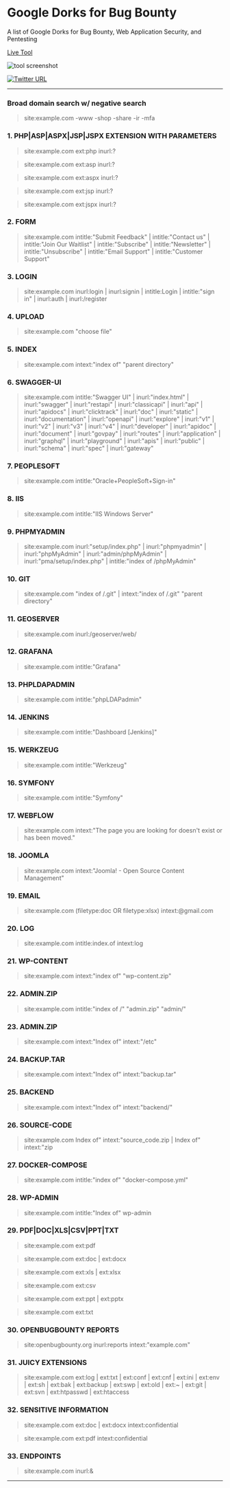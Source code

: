 # Google Dorks for Bug Bounty

A list of Google Dorks for Bug Bounty, Web Application Security, and Pentesting

[Live Tool](https://rix4uni.github.io/google-dorks-bug-bounty/)

![tool screenshot](https://github.com/rix4uni/google-dorks-bug-bounty/assets/27094033/3ff009d7-f402-4eb2-8321-ce22eeeb5605)

[![Twitter URL](https://img.shields.io/twitter/url/https/twitter.com/rix4uni.svg?style=social&label=Follow%20%40rix4uni)](https://twitter.com/rix4uni)
</p>

---
### Broad domain search w/ negative search

> site:example.com -www -shop -share -ir -mfa

### 1. PHP|ASP|ASPX|JSP|JSPX EXTENSION WITH PARAMETERS

> site:example.com ext:php inurl:?

> site:example.com ext:asp inurl:?

> site:example.com ext:aspx inurl:?

> site:example.com ext:jsp inurl:?

> site:example.com ext:jspx inurl:?

### 2. FORM
> site:example.com intitle:"Submit Feedback" | intitle:"Contact us" | intitle:"Join Our Waitlist" | intitle:"Subscribe" | intitle:"Newsletter" | intitle:"Unsubscribe" | intitle:"Email Support" | intitle:"Customer Support"

### 3. LOGIN
> site:example.com inurl:login | inurl:signin | intitle:Login | intitle:"sign in" | inurl:auth | inurl:/register

### 4. UPLOAD
> site:example.com "choose file"

### 5. INDEX
> site:example.com intext:"index of" "parent directory"

### 6. SWAGGER-UI
> site:example.com intitle:"Swagger UI" | inurl:"index.html" | inurl:"swagger" | inurl:"restapi" | inurl:"classicapi" | inurl:"api" | inurl:"apidocs" | inurl:"clicktrack" | inurl:"doc" | inurl:"static" | inurl:"documentation" | inurl:"openapi" | inurl:"explore" | inurl:"v1" | inurl:"v2" | inurl:"v3" | inurl:"v4" | inurl:"developer" | inurl:"apidoc" | inurl:"document" | inurl:"govpay" | inurl:"routes" | inurl:"application" | inurl:"graphql" | inurl:"playground" | inurl:"apis" | inurl:"public" | inurl:"schema" | inurl:"spec" | inurl:"gateway"

### 7. PEOPLESOFT
> site:example.com intitle:"Oracle+PeopleSoft+Sign-in"

### 8. IIS
> site:example.com intitle:"IIS Windows Server"

### 9. PHPMYADMIN
> site:example.com inurl:"setup/index.php" | inurl:"phpmyadmin" | inurl:"phpMyAdmin" | inurl:"admin/phpMyAdmin" | inurl:"pma/setup/index.php" | intitle:"index of /phpMyAdmin"

### 10. GIT
> site:example.com "index of /.git" | intext:"index of /.git" "parent directory"

### 11. GEOSERVER
> site:example.com inurl:/geoserver/web/

### 12. GRAFANA
> site:example.com intitle:"Grafana"

### 13. PHPLDAPADMIN
> site:example.com intitle:"phpLDAPadmin"

### 14. JENKINS
> site:example.com intitle:"Dashboard [Jenkins]"

### 15. WERKZEUG
> site:example.com intitle:"Werkzeug"

### 16. SYMFONY
> site:example.com intitle:"Symfony"

### 17. WEBFLOW
> site:example.com intext:"The page you are looking for doesn't exist or has been moved."

### 18. JOOMLA
> site:example.com intext:"Joomla! - Open Source Content Management"

### 19. EMAIL
> site:example.com (filetype:doc OR filetype:xlsx) intext:@gmail.com

### 20. LOG
> site:example.com intitle:index.of intext:log

### 21. WP-CONTENT
> site:example.com intext:"index of" "wp-content.zip"

### 22. ADMIN.ZIP
> site:example.com intitle:"index of /" "admin.zip" "admin/"

### 23. ADMIN.ZIP
> site:example.com intext:"Index of" intext:"/etc"

### 24. BACKUP.TAR
> site:example.com intext:"Index of" intext:"backup.tar"

### 25. BACKEND
> site:example.com intext:"Index of" intext:"backend/"

### 26. SOURCE-CODE
> site:example.com Index of" intext:"source_code.zip | Index of" intext:"zip

### 27. DOCKER-COMPOSE
> site:example.com intitle:"index of" "docker-compose.yml"

### 28. WP-ADMIN
> site:example.com intitle:"Index of" wp-admin

### 29. PDF|DOC|XLS|CSV|PPT|TXT
> site:example.com ext:pdf

> site:example.com ext:doc | ext:docx

> site:example.com ext:xls | ext:xlsx

> site:example.com ext:csv

> site:example.com ext:ppt | ext:pptx

> site:example.com ext:txt

### 30. OPENBUGBOUNTY REPORTS
> site:openbugbounty.org inurl:reports intext:"example.com"

### 31. JUICY EXTENSIONS
> site:example.com ext:log | ext:txt | ext:conf | ext:cnf | ext:ini | ext:env | ext:sh | ext:bak | ext:backup | ext:swp | ext:old | ext:~ | ext:git | ext:svn | ext:htpasswd | ext:htaccess

### 32. SENSITIVE INFORMATION
> site:example.com ext:doc | ext:docx intext:confidential

> site:example.com ext:pdf intext:confidential

### 33. ENDPOINTS
> site:example.com inurl:&
---
